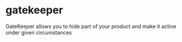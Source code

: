 # gatekeeper
GateKeeper allows you to hide part of your product and make it active under given circumstances
